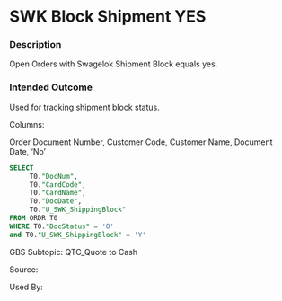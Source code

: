 # SWK Block Shipment YES

### Description

​Open Orders with Swagelok Shipment Block equals yes.

### Intended Outcome

​Used for tracking shipment block status.

Columns:

Order Document Number, Customer Code, Customer Name, Document Date, ‘No’

```sql
SELECT
	 T0."DocNum",
	 T0."CardCode",
	 T0."CardName",
	 T0."DocDate",
	 T0."U_SWK_ShippingBlock"
FROM ORDR T0
WHERE T0."DocStatus" = 'O'
and T0."U_SWK_ShippingBlock" = 'Y'
```

GBS Subtopic: QTC_Quote to Cash

Source:

Used By:
